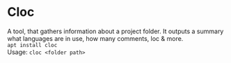 # Cloc
A tool, that gathers information about a project folder. It outputs a summary what languages are in use, how many comments, loc & more.  
```apt install cloc```  
Usage: ```cloc <folder path>```

